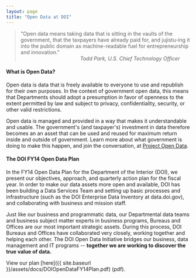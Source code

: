 ```yaml
---
layout: page
title: "Open Data at DOI"
---
```


<blockquote class="quote">
"Open data means taking data that is sitting in the vaults of the government, that the taxpayers have already paid for, and jujistu-ing it into the public domain as machine-readable fuel for entrepreneurship and innovation."<br/><em style="position:relative; left:35%;">Todd Park, U.S. Chief Technology Officer</em>
</blockquote>

#### What is Open Data?

Open data is data that is freely available to everyone to use and republish for their own purposes. In the context of government open data, this means that Departments should adopt a presumption in favor of openness to the extent permitted by law and subject to privacy, confidentiality, security, or other valid restrictions.

Open data is managed and provided in a way that makes it understandable and usable. The government's (and taxpayer's) investment in data therefore becomes an an asset that can be used and reused for maximum return inside and outside of government. Learn more about what government is doing to make this happen, and join the conversation, at [Project Open Data](http://project-open-data.github.io/).

#### The DOI FY14 Open Data Plan

In the FY14 Open Data Plan for the Department of the Interior (DOI), we present our objectives, approach, and quarterly action plan for the fiscal year. In order to make our data assets more open and available, DOI has been building a Data Services Team and setting up basic processes and infrastructure (such as the DOI Enterprise Data Inventory at data.doi.gov), and collaborating with business and mission staff.

Just like our business and programmatic data, our Departmental data teams and business subject matter experts in business programs, Bureaus and Offices are our most important strategic assets. During this process, DOI Bureaus and Offices have collaborated very closely, working together and helping each other. The DOI Open Data Initiative bridges our business, data management and IT programs -- **together we are working to discover the true value of data.**

View our plan [here]({{ site.baseurl }}/assets/docs/DOIOpenDataFY14Plan.pdf) (pdf).